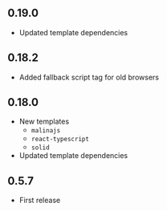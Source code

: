 ## 0.19.0
- Updated template dependencies

## 0.18.2
- Added fallback script tag for old browsers

## 0.18.0
- New templates
  - `malinajs`
  - `react-typescript`
  - `solid`
- Updated template dependencies

## 0.5.7
- First release
